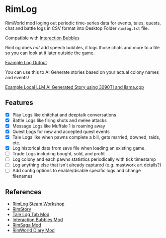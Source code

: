 RimLog
===
RimWorld mod loging out periodic time-series data for events, tales,
quests, chat and battle logs in CSV format into Desktop Folder
`rimlog.txt` file.

Compatible with [Interaction Bubbles](https://steamcommunity.com/sharedfiles/filedetails/?id=1516158345)

RimLog does *not* add speech bubbles, it logs those chats and more to
a file so you can look at it later outside the game.

[Example Log Output](https://gist.github.com/ubergarm/fbf7594524d96f824e6572d1ce7db517)

You can use this to AI Generate stories based on your actual colony names and events!

[Example Local LLM AI Generated Story using 3090TI and llama.cpp](https://gist.github.com/ubergarm/fe269df408be41263fa85e2ab0d58433)

## Features
- [x] Play Logs like chitchat and deeptalk conversations
- [x] Battle Logs like firing shots and melee attacks
- [x] Message Logs like Muffalo 1 is roaming away
- [x] Quest Logs for new and accepted quest events
- [x] Tale Logs like when pawns complete a bill, gets married, downed, raids, etc.
- [x] Log historical data from save file when loading an existing game.
- [ ] Trade Logs including bought, sold, and profit
- [ ] Log colony and each pawns statistics periodically with tick timestamp
- [ ] Log anything else that isn't already captured (e.g. mastwork art details?)
- [ ] Add config options to enable/disable specific logs and change filenames

## References
* [RimLog Steam Workshop](https://steamcommunity.com/sharedfiles/filedetails/?id=3263020460)
* [RimStory](https://steamcommunity.com/sharedfiles/filedetails/?id=2601386195)
* [Tale Log Tab Mod](https://github.com/ssimpson91/TalesLog-Updated-1.5)
* [Interaction Bubbles Mod](https://github.com/Jaxe-Dev/Bubbles)
* [RimSaga Mod](https://github.com/jaschaephraim/rimsaga-issues)
* [RimWorld Diary Mod](https://github.com/AamuLumi/Rimworld-Diary)
